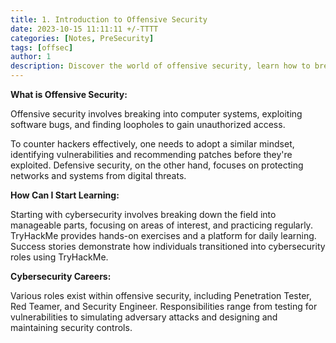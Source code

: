```yaml
---
title: 1. Introduction to Offensive Security
date: 2023-10-15 11:11:11 +/-TTTT
categories: [Notes, PreSecurity]
tags: [offsec] 
author: 1  
description: Discover the world of offensive security, learn how to break into systems,and explore potential career paths in cybersecurity.   
---
```

**What is Offensive Security:** 

Offensive security involves breaking into computer systems, exploiting software bugs, and finding loopholes to gain unauthorized access. 

To counter hackers effectively, one needs to adopt a similar mindset, identifying vulnerabilities and recommending patches before they're exploited. Defensive security, on the other hand, focuses on protecting networks and systems from digital threats.

**How Can I Start Learning:** 

Starting with cybersecurity involves breaking down the field into manageable parts, focusing on areas of interest, and practicing regularly. TryHackMe provides hands-on exercises and a platform for daily learning. Success stories demonstrate how individuals transitioned into cybersecurity roles using TryHackMe.

**Cybersecurity Careers:** 

Various roles exist within offensive security, including Penetration Tester, Red Teamer, and Security Engineer. Responsibilities range from testing for vulnerabilities to simulating adversary attacks and designing and maintaining security controls.